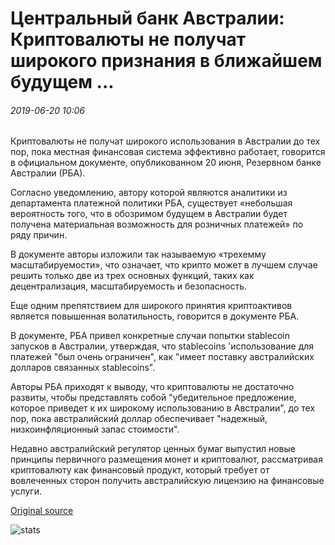 # Центральный банк Австралии: Криптовалюты не получат широкого признания в ближайшем будущем ...

###### 2019-06-20 10:06

Криптовалюты не получат широкого использования в Австралии до тех пор, пока местная финансовая система эффективно работает, говорится в официальном документе, опубликованном 20 июня, Резервном банке Австралии (РБА).

Согласно уведомлению, автору которой являются аналитики из департамента платежной политики РБА, существует «небольшая вероятность того, что в обозримом будущем в Австралии будет получена материальная возможность для розничных платежей» по ряду причин.

В документе авторы изложили так называемую «трехемму масштабируемости», что означает, что крипто может в лучшем случае решить только две из трех основных функций, таких как децентрализация, масштабируемость и безопасность.

Еще одним препятствием для широкого принятия криптоактивов является повышенная волатильность, говорится в документе РБА.

В документе, РБА привел конкретные случаи попытки stablecoin запусков в Австралии, утверждая, что stablecoins 'использование для платежей "был очень ограничен", как "имеет поставку австралийских долларов связанных stablecoins".

Авторы РБА приходят к выводу, что криптовалюты не достаточно развиты, чтобы представлять собой "убедительное предложение, которое приведет к их широкому использованию в Австралии", до тех пор, пока австралийский доллар обеспечивает "надежный, низкоинфляционный запас стоимости".

Недавно австралийский регулятор ценных бумаг выпустил новые принципы первичного размещения монет и криптовалют, рассматривая криптовалюту как финансовый продукт, который требует от вовлеченных сторон получить австралийскую лицензию на финансовые услуги.

[Original source](https://cointelegraph.com/news/australias-central-bank-cryptos-will-not-receive-wide-acceptance-in-the-near-future)

![stats](https://c.statcounter.com/11760860/0/a89fa40b/1/ "stats")